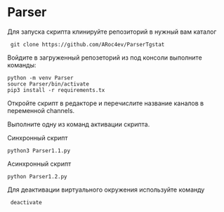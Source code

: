 # Parser

Для запуска скрипта клинируйте репозиторий в нужный вам каталог<br/>
     
     git clone https://github.com/ARoc4ev/ParserTgstat


Войдите в загруженный репозеторий из под консоли  выполните команды:
    
    
    python -m venv Parser
    source Parser/bin/activate
    pip3 install -r requirements.tx  
    
Откройте скрипт в редакторе и перечислите название каналов в переменной  channels.<br/> 


Выполните одну из команд активации скрипта.

Синхронный скрипт

    python3 Parser1.1.py 

Асинхронный скрипт 

    python Parser1.2.py
 


Для деактивации виртуального окружения используйте команду

     deactivate
 
 
 
